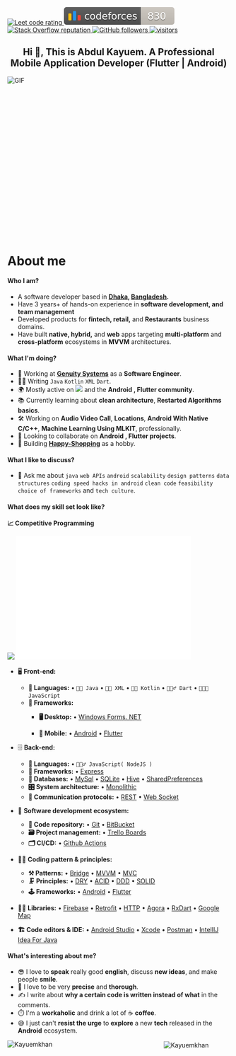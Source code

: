 <p align="left">
  <a href="https://leetcode.com/abdulkayuem/">
    <img src="https://cp-logo.vercel.app/leetcode/abdulkayuem" alt="Leet code rating" />
  </a>
  <a href="https://codeforces.com/profile/abdulkayuem007">
    <img alt="GitHub followers" src="https://github.com/Kayuemkhan/cf_stats/blob/main/output/rating.svg"> 
  </a>
  <a href="https://stackoverflow.com/users/13137312/abdul-kayuem">
    <img alt="Stack Overflow reputation" src="https://img.shields.io/stackexchange/stackoverflow/r/5921662?color=orange&label=reputation&logo=stackoverflow">
  </a>
  <a href="https://github.com/Kayuemkhan?tab=followers">
    <img alt="GitHub followers" src="https://img.shields.io/github/followers/Kayuemkhan?color=green&logo=github">
  </a>
  <a href="https://github.com/Kayuemkhan/">
    <img src="https://komarev.com/ghpvc/?username=Kayuemkhan" alt="visitors" />
  </a>

</p>

<h2 align="center">Hi 👋, This is Abdul Kayuem. A Professional Mobile
Application Developer (Flutter | Android)</h2>  

<img align="right" alt="GIF" src="https://github.com/abhisheknaiidu/abhisheknaiidu/blob/master/code.gif?raw=true" width="100%" height="400" />

<h1>About me</h1>

#### Who I am?
- A software developer based in **[Dhaka](https://en.wikipedia.org/wiki/Dhaka), [Bangladesh](https://en.wikipedia.org/wiki/Bangladesh).**
- Have 3 years+ of hands-on experience in **software development, and team management**
- Developed products for **fintech, retail,** and **Restaurants** business domains.
- Have built **native, hybrid,** and **web** apps targeting **multi-platform** and **cross-platform** ecosystems in **MVVM** architectures.

#### What I'm doing?
- 🏢 Working at **[Genuity Systems]([http://www.genuitysystems.com/])** as a **Software Engineer**.
- 👨‍💻 Writing `Java` `Kotlin` `XML` `Dart`.
- 🌍 Mostly active on <a href="https://www.linkedin.com/in/abdulkayuem/"><img src="https://cdn-icons-png.flaticon.com/512/174/174857.png" height=20></a> <!--[LinkedIn](https://www.linkedin.com/in/asadullah-rifat)--> and the **Android , Flutter community**.
- 📚 Currently learning about **clean architecture**,  **Restarted Algorithms basics**.
- 🛠️ Working on **Audio Video Call**, **Locations**, **Android With Native C/C++**, 
  **Machine Learning Using MLKIT**, professionally.
- 👯 Looking to collaborate on **Android , Flutter projects**.
- 🥰 Building **[Happy-Shopping](https://github.com/Kayuemkhan/Happy-Shopping)** 
   as a hobby.

#### What I like to discuss?
- 💬 Ask me about `java` `web APIs` `android` `scalability`
  `design patterns` `data structures` `coding speed hacks in android` 
  `clean code` `feasibility` 
  `choice of frameworks` and `tech culture`.

#### What does my skill set look like?
<b>&#128200; Competitive Programming</b>
<p float="left">
<img height="273em" src="https://leetcard.jacoblin.cool/abdulkayuem?theme=light&font=Karma&ext=contest" />
<img height="280em" src="https://github.com/Kayuemkhan/cf_stats/blob/main/output/light_card.svg" />
</p>


- 🖥 **Front-end:**
    - **📜 Languages:** • `🧙🏻 Java` • `👨‍🏭 XML` • `👨‍🔧 Kotlin` 
      • `🧚🏻‍♂️ Dart` • `👨🏻‍🎨 JavaScript`
    - **🔬 Frameworks:**
        - **🖥 Desktop:** •
          [Windows Forms. NET](https://learn.microsoft.com/en-us/dotnet/desktop/winforms/overview/?view=netdesktop-6.0)
          
        - **📱 Mobile:** 
          • [Android](https://www.android.com/)
          • [Flutter](https://flutter.dev/) 
          
- 🗄️ **Back-end:**
    - **📜 Languages:** • `🧙🏻‍♂️ JavaScript( NodeJS )`
    - **🔭 Frameworks:** • [Express](https://expressjs.com/)
    - **💾 Databases:** •
      [MySql](https://www.mysql.com/) 
      • [SQLite](https://www.sqlite.org/index.html) 
      • [Hive](https://pub.dev/packages/hive) 
      • [SharedPreferences](https://developer.android.com/reference/android/content/SharedPreferences)
    - **🎛 System architecture:** 
      • [Monolithic](https://microservices.io/patterns/monolithic.html)
    - **🔌 Communication protocols:** 
      • [REST](https://docs.microsoft.com/en-us/azure/architecture/best-practices/api-design) 
      • [Web Socket](https://developer.mozilla.org/en-US/docs/Web/API/WebSockets_API)
      
- 🎡 **Software development ecosystem:**
    - **📁 Code repository:** • [Git](https://git-scm.com/) 
      • [BitBucket](https://bitbucket.org/product) 
    - **🗃 Project management:** 
      • [Trello Boards](https://trello.com/en)
    - **🗂 CI/CD:** • [Github Actions](https://github.com/features/actions)
      
- 🧙‍♂️ **Coding pattern & principles:**
    - **⚒ Patterns:** 
      • [Bridge](https://en.wikipedia.org/wiki/Bridge_pattern) 
      • [MVVM](https://en.wikipedia.org/wiki/Model%E2%80%93view%E2%80%93viewmodel)
      • [MVC](https://en.wikipedia.org/wiki/Model%E2%80%93view%E2%80%93controller) 
    - **🗜 Principles:** • [DRY](https://en.wikipedia.org/wiki/Don%27t_repeat_yourself#:~:text=%22Don%27t%20repeat%20yourself%22,data%20normalization%20to%20avoid%20redundancy.)
      • [ACID](https://en.wikipedia.org/wiki/ACID)
      • [DDD](https://en.wikipedia.org/wiki/Domain-driven_design) 
      • [SOLID](https://www.digitalocean.com/community/conceptual_articles/s-o-l-i-d-the-first-five-principles-of-object-oriented-design)
    - **🕹 Frameworks:** 
      • [Android](https://www.android.com/)
      • [Flutter](https://flutter.dev/)
        
- 🧙‍♂   **Libraries:** 
      • [Firebase](https://firebase.google.com/)
      • [Retrofit](https://square.github.io/retrofit/)
      • [HTTP](https://pub.dev/packages/http)
      • [Agora](https://pub.dev/packages/agora_rtc_engine)
      • [RxDart](https://pub.dev/packages/rxdart)
      • [Google Map](https://developers.google.com/maps/documentation/android-sdk/start/)
      

- **🏗️ Code editors & IDE:**
  • [Android Studio](https://developer.android.com/studio)
  • [Xcode](https://developer.apple.com/xcode/)
  • [Postman](https://www.postman.com/)
  • [IntellIJ Idea For Java](https://www.jetbrains.com/idea/)
  

#### What's interesting about me?
- 😎 I love to **speak** really good **english**, discuss **new ideas**, and make people **smile**.
- 🧐 I love to be very **precise** and **thorough**.
- ✍️ I write about **why a certain code is written instead of what** in the comments.
- ⏱️ I'm a **workaholic** and drink a lot of ☕ **coffee**.
- 😅 I just can't **resist the urge** to **explore** a new **tech** released
  in the **Android** ecosystem.


<!--Github Stats-->

<p><img align="left" src="https://github-readme-stats.vercel.app/api/top-langs?username=Kayuemkhan&show_icons=true&locale=en&layout=compact" alt="Kayuemkhan" width="350" height="200" /></p>  <p>&nbsp;<img  align="center" src="https://github-readme-stats.vercel.app/api?username=Kayuemkhan&show_icons=true&locale=en" alt="Kayuemkhan"  width="400" height="200"/>


